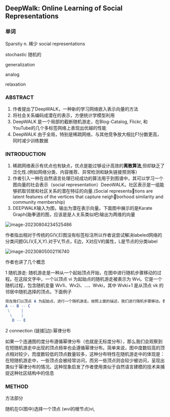 



## DeepWalk: Online Learning of Social Representations

### 单词

Sparsity n. 稀少
social representations 

stochastic	随机的

generalization

analog

relaxation

### ABSTRACT

1) 作者提出了DeepWALK，一种新的学习网络嵌入表示向量的方法
2) 将社会关系编码成潜在的表示，方便统计学模型利用
3) DeepWALK 是一个局部的截断随机游走，在Blog-Catalog, Flickr, 和 YouTube的几个多标签网络上表现出优越的性能
4) DeepWALK 由于全局，特别是稀疏网络，与其他竞争放大相比F1分数更高，同时减少训练数据



### INTRODUCTION



1.  稀疏网络表示有优点也有缺点，优点是能过够设计高效的**离散算法**,但却缺乏了泛化性.(例如网络分类、内容推荐、异常检测和缺失链接预测等）
2.  作者引入一种在自然语言处理已经成功的算法用于到图谱中，其可以学习一个图向量的社会表示（social representation）DeeoWALK。社区表示是一组能够抓取邻居和社区关系的潜在特征的向量.(Social representations are latent features of the vertices that capture neighborhood similarity and community membership)
3.  DEEPWALK输入为图，输出为潜在表示向量。下面图中展示的是Karate Graph(跆拳道的图，应该是是人关系类似吧)输出为两维的向量

![image-20230804234525486](C:/Users/%E7%86%8A/AppData/Roaming/Typora/typora-user-images/image-20230804234525486.png)

作者指出相对于传统的G(V,E)图没有标签标注所以作者说尝试解决labeled网络的分类问题GL(V,E,X,Y).对于V,节点，E边，X对应V的属性，L是节点的分类label

![image-20230805002116740](C:/Users/%E7%86%8A/AppData/Roaming/Typora/typora-user-images/image-20230805002116740.png)

作者也讲了几个概念

1 随机游走: 随机游走是一种从一个起始顶点开始，在图中进行随机步骤移动的过程。在这段文字中，一个以顶点 vi 为起始点的随机游走被表示为 Wvi。它是一个随机过程，包含随机变量 Wv1i、Wv2i、...、Wvki，其中 Wvki+1 是从顶点 vk 的邻居中随机选择的顶点。下面例子

```mathematica
现在我们以顶点 A 为起始点，进行一个随机游走。按照上面的描述，我们进行随机步骤移动。假设我们进行了三步，那么这个随机游走序列可以表示为 Wvi = [A, D, E]。在这个序列中，每个顶点是一个随机变量，例如 Wv1i 代表第一步移动后的顶点，即 A；Wv2i 代表第二步移动后的顶点，即 D；Wv3i 代表第三步移动后的顶点，即 E。
A -- B -- C
 \     |
  \    |
   D -- E
```

2 connection (链接|边):幂律分布

如果一个连通图的度分布遵循幂律分布（也就是无标度分布），那么我们会观察到在短随机游走中出现的顶点频率也会遵循幂律分布。简单来说，图中度数较高的顶点相对较少，而度数较低的顶点数量较多，这种分布特性在随机游走中的体现是：在短随机游走中，一些顶点会被经常访问，而另一些顶点则会较少被访问，呈现出类似于幂律分布的情况。这种现象启发了作者使用类似于自然语言建模的技术来捕捉这种社区结构中的信息

### METHOD 

方法部分

随机在G(图中)选择一个顶点 (wvi的根节点)vi, 
